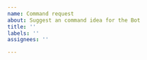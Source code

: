 ```yaml
---
name: Command request
about: Suggest an command idea for the Bot
title: ''
labels: ''
assignees: ''

---
```



